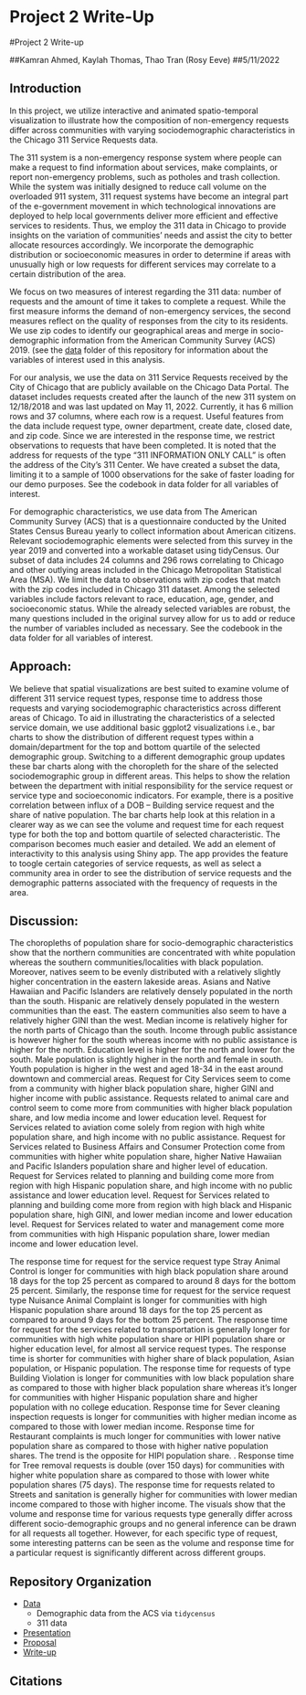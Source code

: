 Project 2 Write-Up
================

\#Project 2 Write-up

\#\#Kamran Ahmed, Kaylah Thomas, Thao Tran (Rosy Eeve) \#\#5/11/2022

## Introduction


In this project, we utilize interactive and animated spatio-temporal visualization to illustrate how the composition of non-emergency requests differ across communities with varying sociodemographic characteristics in the Chicago 311 Service Requests data.


The 311 system is a non-emergency response system where people can make a request to find information about services, make complaints, or report non-emergency problems, such as potholes and trash collection. While the system was initially designed to reduce call volume on the overloaded 911 system, 311 request systems have become an integral part of the e-government movement in which technological innovations are deployed to help local governments deliver more efficient and effective services to residents. Thus, we employ the 311 data in Chicago to provide insights on the variation of communities’ needs and assist the city to better allocate resources accordingly. We incorporate the demographic distribution or socioeconomic measures in order to determine if areas with unusually high or low requests for different services may correlate to a certain distribution of the area.


We focus on two measures of interest regarding the 311 data: number of requests and the amount of time it takes to complete a request. While the first measure informs the demand of non-emergency services, the second measures reflect on the quality of responses from the city to its residents. We use zip codes to identify our geographical areas and merge in socio-demographic information from the American Community Survey (ACS) 2019. (see the [data](Data/README.md) folder of this repository for information about the variables of interest used in this
analysis.

For our analysis, we use the data on 311 Service Requests received by the City of Chicago that are publicly available on the Chicago Data Portal. The dataset includes requests created after the launch of the new 311 system on 12/18/2018 and was last updated on May 11, 2022. Currently, it has 6 million rows and 37 columns, where each row is a request. Useful features from the data include request type, owner department, create date, closed date, and zip code. Since we are interested in the response time, we restrict observations to requests that have been completed. It is noted that the address for requests of the type “311 INFORMATION ONLY CALL” is often the address of the City’s 311 Center. We have created a subset the data, limiting it to a sample of 1000 observations for the sake of faster loading for our demo purposes. See the codebook in data folder for all variables of interest.

For demographic characteristics, we use data from The American Community Survey (ACS) that is a questionnaire conducted by the United States Census Bureau yearly to collect information about American citizens. Relevant sociodemographic elements were selected from this survey in the year 2019 and converted into a workable dataset using tidyCensus. Our subset of data includes 24 columns and 296 rows correlating to Chicago and other outlying areas included in the Chicago Metropolitan Statistical Area (MSA). We limit the data to observations with zip codes that match with the zip codes included in Chicago 311 dataset. Among the selected variables include factors relevant to race, education, age, gender, and socioeconomic status. While the already selected variables are robust, the many questions included in the original survey allow for us to add or reduce the number of variables included as necessary. See the codebook in the data folder for all variables of interest.

## Approach:
We believe that spatial visualizations are best suited to examine volume of different 311 service request types, response time to address those requests and varying sociodemographic characteristics across different areas of Chicago. To aid in illustrating the characteristics of a selected service domain, we use additional basic ggplot2 visualizations i.e., bar charts to show the distribution of different request types within a domain/department for the top and bottom quartile of the selected demographic group. Switching to a different demographic group updates these bar charts along with the choropleth for the share of the selected sociodemographic group in different areas. 
This helps to show the relation between the department with initial responsibility for the service request or service type and socioeconomic indicators. For example, there is a positive correlation between influx of a DOB – Building service request and the share of native population. The bar charts help look at this relation in a clearer way as we can see the volume and request time for each request type for both the top and bottom quartile of selected characteristic. The comparison becomes much easier and detailed. 
We add an element of interactivity to this analysis using Shiny app. The app provides the feature to toogle certain categories of service requests, as well as select a community area in order to see the distribution of service requests and the demographic patterns associated with the frequency of requests in the area.

## Discussion:
The choropleths of population share for socio-demographic characteristics show that the northern communities are concentrated with white population whereas the southern communities/localities with black population. Moreover, natives seem to be evenly distributed with a relatively slightly higher concentration in the eastern lakeside areas. Asians and Native Hawaiian and Pacific Islanders are relatively densely populated in the north than the south. Hispanic are relatively densely populated in the western communities than the east. The eastern communities also seem to have a relatively higher GINI than the west. Median income is relatively higher for the north parts of Chicago than the south. Income through public assistance is however higher for the south whereas income with no public assistance is higher for the north. Education level is higher for the north and lower for the south. Male population is slightly higher in the north and female in south. Youth population is higher in the west and aged 18-34 in the east around downtown and commercial areas. 
Request for City Services seem to come from a community with higher black population share, higher GINI and higher income with public assistance.
Requests related to animal care and control seem to come more from communities with higher black population share, and low media income and lower education level.
Request for Services related to aviation come solely from region with high white population share, and high income with no public assistance.
Request for Services related to Business Affairs and Consumer Protection come from communities with higher white population share, higher Native Hawaiian and Pacific Islanders population share and higher level of education.
Request for Services related to planning and building come more from region with high Hispanic population share, and high income with no public assistance and lower education level.
Request for Services related to planning and building come more from region with high black and Hispanic population share, high GINI, and lower median income and lower education level.
Request for Services related to water and management come more from communities with high Hispanic population share, lower median income and lower education level.

The response time for request for the service request type Stray Animal Control is longer for communities with high black population share around 18 days for the top 25 percent as compared to around 8 days for the bottom 25 percent. Similarly, the response time for request for the service request type Nuisance Animal Complaint is longer for communities with high Hispanic population share around 18 days for the top 25 percent as compared to around 9 days for the bottom 25 percent.
The response time for request for the services related to transportation is generally longer for communities with high white population share or HIPI population share or higher education level, for almost all service request types. The response time is shorter for communities with higher share of black population, Asian population, or Hispanic population.
The response time for requests of type Building Violation is longer for communities with low black population share as compared to those with higher black population share whereas it’s longer for communities with higher Hispanic population share and higher population with no college education.
Response time for Sever cleaning inspection requests is longer for communities with higher median income as compared to those with lower median income.
Response time for Restaurant complaints is much longer for communities with lower native population share as compared to those with higher native population shares. The trend is the opposite for HIPI population share.	.
Response time for Tree removal requests is double (over 150 days) for communities with higher white population share as compared to those with lower white population shares (75 days).
The response time for requests related to Streets and sanitation is generally higher for communities with lower median income compared to those with higher income.
The visuals show that the volume and response time for various requests type generally differ across different socio-demographic groups and no general inference can be drawn for all requests all together. However, for each specific type of request, some interesting patterns can be seen as the volume and response time for a particular request is significantly different across different groups.



## Repository Organization

  - [Data](Data)
      - Demographic data from the ACS via `tidycensus`
      - 311 data
  - [Presentation](Presentation/README.md)
  - [Proposal](Proposal/README.md)
  - [Write-up](README.md)

## Citations
